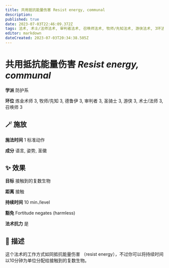```yaml
---
title: 共用抵抗能量伤害 Resist energy, communal
description: 
published: true
date: 2023-07-03T22:46:09.372Z
tags: 法术, 术士/法师法术, 审判者法术, 召唤师法术, 牧师/先知法术, 游侠法术, 3环法术, 德鲁伊法术, 防护系, 炼金术师法术, 圣骑士法术
editor: markdown
dateCreated: 2023-07-03T20:34:38.505Z
---
```


# **共用抵抗能量伤害** *Resist energy, communal*

**学派** 防护系 

**环位** 炼金术师 3, 牧师/先知 3, 德鲁伊 3, 审判者 3, 圣骑士 3, 游侠 3, 术士/法师 3, 召唤师 3

## 🪄 施放

**施法时间** 1 标准动作

**成分** 语言, 姿势, 圣徽

## ✨ 效果 

**目标** 接触到的复数生物 

**距离** 接触  

**持续时间** 10 min./level 

**豁免** Fortitude negates (harmless)

**法术抗力** 是

## 📖 描述

这个法术的工作方式如同抵抗能量伤害 （resist energy），不过你可以将持续时间以10分钟为单位分配给接触到的复数生物。
    